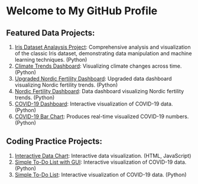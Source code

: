 # Welcome to My GitHub Profile

## Featured Data Projects:
1. [Iris Dataset Analaysis Project](https://github.com/eliasorbon/iris_data_analysis_project): Comprehensive analysis and visualization of the classic Iris dataset, demonstrating data manipulation and machine learning techniques. (Python)
2. [Climate Trends Dashboard](https://github.com/eliasorbon/climate-trends-dashboard): Visualizing climate changes across time. (Python)
3. [Upgraded Nordic Fertility Dashboard](https://github.com/eliasorbon/nordic_fertility_dashboard_upgraded): Upgraded data dashboard visualizing Nordic fertility trends. (Python)
4. [Nordic Fertility Dashboard](https://github.com/eliasorbon/nordic_fertility_dashboard): Data dashboard visualizing Nordic fertility trends. (Python)
5. [COVID-19 Dashboard](https://github.com/eliasorbon/covid_data_dashboard): Interactive visualization of COVID-19 data. (Python)
6. [COVID-19 Bar Chart](https://github.com/eliasorbon/covid_data_barchart): Produces real-time visualized COVID-19 numbers. (Python)
## Coding Practice Projects:
1. [Interactive Data Chart](https://github.com/eliasorbon/interactive_data_chart): Interactive data visualization. (HTML, JavaScript)
2. [Simple To-Do List with GUI](https://github.com/eliasorbon/todo_list_gui): Interactive visualization of COVID-19 data. (Python)
3. [Simple To-Do List](https://github.com/eliasorbon/todo_list): Interactive visualization of COVID-19 data. (Python)
